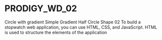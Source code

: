 # PRODIGY_WD_02
Circle with gradient Simple Gradient Half Circle Shape 02 To build a stopwatch web application, you can use HTML, CSS, and JavaScript. HTML is used to structure the elements of the application
